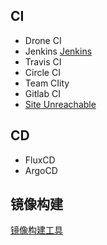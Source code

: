 ## CI

- Drone CI
- Jenkins  [Jenkins](https://www.jenkins.io/zh/)
- Travis CI
- Circle CI
- Team CIity
- Gitlab CI
- [Site Unreachable](https://jenkins-x.io/zh/)


## CD

- FluxCD
- ArgoCD

## 镜像构建

[镜像构建工具](容器.md#镜像构建方式)